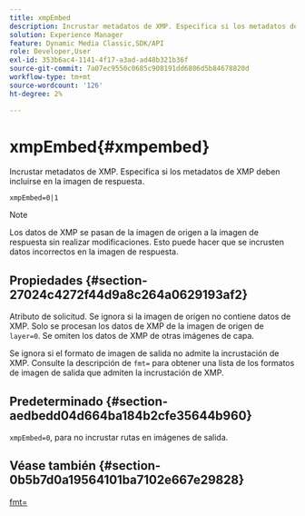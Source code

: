 ```yaml
---
title: xmpEmbed
description: Incrustar metadatos de XMP. Especifica si los metadatos de XMP deben incluirse en la imagen de respuesta.
solution: Experience Manager
feature: Dynamic Media Classic,SDK/API
role: Developer,User
exl-id: 353b6ac4-1141-4f17-a3ad-ad48b321b36f
source-git-commit: 7a07ec9550c0685c908191dd6806d5b84678820d
workflow-type: tm+mt
source-wordcount: '126'
ht-degree: 2%

---
```


# xmpEmbed{#xmpembed}

Incrustar metadatos de XMP. Especifica si los metadatos de XMP deben incluirse en la imagen de respuesta.

`xmpEmbed=0|1`

>[!NOTE]
>
>Los datos de XMP se pasan de la imagen de origen a la imagen de respuesta sin realizar modificaciones. Esto puede hacer que se incrusten datos incorrectos en la imagen de respuesta.

## Propiedades {#section-27024c4272f44d9a8c264a0629193af2}

Atributo de solicitud. Se ignora si la imagen de origen no contiene datos de XMP. Solo se procesan los datos de XMP de la imagen de origen de `layer=0`. Se omiten los datos de XMP de otras imágenes de capa.

Se ignora si el formato de imagen de salida no admite la incrustación de XMP. Consulte la descripción de `fmt=` para obtener una lista de los formatos de imagen de salida que admiten la incrustación de XMP.

## Predeterminado {#section-aedbedd04d664ba184b2cfe35644b960}

`xmpEmbed=0`, para no incrustar rutas en imágenes de salida.

## Véase también {#section-0b5b7d0a19564101ba7102e667e29828}

[fmt=](../../../../../is-api/http-ref/image-serving-api-ref/c-http-protocol-reference/c-command-reference/r-is-http-fmt.md#reference-cdf10043423b45ba9fe15157fb3ae37a)
